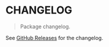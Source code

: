 # CHANGELOG

> Package changelog.

See [GitHub Releases](https://github.com/stdlib-js/utils-inherited-nonenumerable-property-symbols/releases) for the changelog.